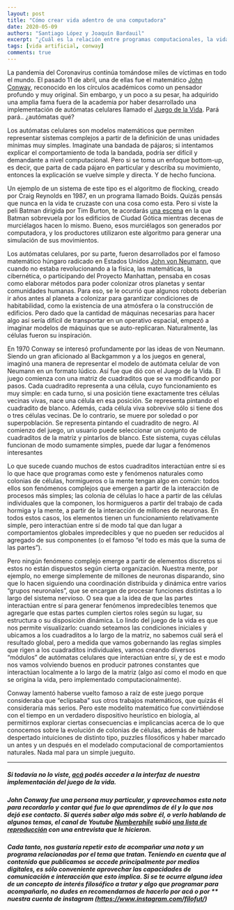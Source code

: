 ```yaml
---
layout: post
title: "Cómo crear vida adentro de una computadora"
date: 2020-05-09
authors: "Santiago López y Joaquín Bardauil"
excerpt: "¿Cuál es la relación entre programas computacionales, la vida y el caos?"
tags: [vida artificial, conway]
comments: true
---
```



La pandemia del Coronavirus continúa tomándose miles de víctimas en todo el mundo. El pasado 11 de abril, una de ellas fue el matemático [John Conway](https://es.wikipedia.org/wiki/John_Horton_Conway), reconocido en los círculos académicos como un pensador profundo y muy original. Sin embargo, y un poco a su pesar, ha adquirido una amplia fama fuera de la academia por haber desarrollado una implementación de autómatas celulares llamado el [Juego de la Vida](https://filosofiadelfuturo.com/assets/scripts/lifeGame.html). Pará pará.. ¿autómatas qué?

Los autómatas celulares son modelos matemáticos que permiten representar sistemas complejos a partir de la definición de unas unidades mínimas muy simples. Imaginate una bandada de pájaros; si intentamos explicar el comportamiento de toda la bandada, podría ser difícil y demandante a nivel computacional. Pero si se toma un enfoque bottom-up, es decir, que parta de cada pájaro en particular y describa su movimiento, entonces la explicación se vuelve simple y directa. Y de hecho funciona.

Un ejemplo de un sistema de este tipo es el algoritmo de flocking, creado por Craig Reynolds en 1987, en un programa llamado Boids. Quizás pensás que nunca en la vida te cruzaste con una cosa como esta. Pero si viste la peli Batman dirigida por Tim Burton, te acordarás [una escena](https://www.youtube.com/watch?v=jCVwdeAobYc) en la que Batman sobrevuela por los edificios de Ciudad Gótica mientras decenas de murciélagos hacen lo mismo. Bueno, esos murciélagos son generados por computadora, y los productores utilizaron este algoritmo para generar una  simulación de sus movimientos.

Los autómatas celulares, por su parte, fueron desarrollados por el famoso matemático húngaro radicado en Estados Unidos [John von Neumann](https://es.wikipedia.org/wiki/John_von_Neumann), que cuando no estaba revolucionando a la física, las matemáticas, la cibernética, o participando del Proyecto Manhattan,  pensaba en cosas como elaborar métodos para poder colonizar otros planetas y sentar comunidades humanas. Para eso,  se le ocurrió que algunos robots deberían ir años antes al planeta a colonizar para garantizar condiciones de habitabilidad, como la existencia de una atmósfera o la construcción de edificios. Pero dado que la cantidad de máquinas necesarias para hacer algo así sería difícil de transportar en un operativo espacial, empezó a imaginar modelos de máquinas que se auto-replicaran. Naturalmente, las células fueron su inspiración.

En 1970 Conway se interesó profundamente por las ideas de von Neumann. Siendo un gran aficionado al Backgammon y a los juegos en general, imaginó una manera de representar el modelo de autómata celular de von Neumann en un formato lúdico. Así fue que dió con el Juego de la Vida. El juego comienza con una matriz de cuadraditos que se va modificando por pasos. Cada cuadradito representa a una célula, cuyo funcionamiento es muy simple: en cada turno, si una posición tiene exactamente tres células vecinas vivas, nace una célula en esa posición. Se representa pintando el cuadradito de blanco. Además, cada célula viva sobrevive sólo si tiene dos o tres células vecinas. De lo contrario, se muere por soledad o por superpoblación. Se representa pintando el cuadradito de negro. Al comienzo del juego, un usuario puede seleccionar un conjunto de cuadraditos de la matriz y pintarlos de blanco. Este sistema, cuyas células funcionan de modo sumamente simples, puede dar lugar a fenómenos interesantes

Lo que sucede cuando muchos de estos cuadraditos interactúan entre sí es lo que hace que programas como este y fenómenos naturales como colonias de células, hormigueros o la mente tengan algo en común: todos ellos son fenómenos complejos que emergen a partir de la interacción de procesos más simples; las colonia de células lo hace a partir de las células individuales que la componen, los hormigueros a partir del trabajo de cada hormiga y la mente, a partir de la interacción de millones de neuronas.  En todos estos casos, los elementos tienen un funcionamiento relativamente simple, pero interactúan entre sí de modo tal que dan lugar a comportamientos globales impredecibles y que no pueden ser reducidos al agregado de sus componentes (o el famoso “el todo es más que la suma de las partes”).

Pero ningún fenómeno complejo emerge a partir de elementos discretos si estos no están dispuestos según cierta organización. Nuestra mente, por ejemplo, no emerge simplemente de millones de neuronas disparando, sino que lo hacen siguiendo una coordinación distribuida y  dinámica entre varios “grupos neuronales”, que se encargan de procesar funciones distintas a lo largo del sistema nervioso. O sea que a la idea de que las partes interactúan entre sí para generar fenómenos impredecibles tenemos que agregarle que estas partes cumplen ciertos roles según su lugar, su estructura o su disposición dinámica. Lo lindo del juego de la vida es que nos permite visualizarlo: cuando seteamos las condiciones iniciales y ubicamos a los cuadraditos a lo largo de la matriz, no sabemos cuál será el resultado global, pero a medida que vamos gobernando las reglas simples que rigen a los cuadraditos individuales, vamos creando diversos “módulos” de autómatas celulares que interactúan entre sí, y de est
e modo nos vamos volviendo buenos en producir patrones constantes que interactúan localmente a lo largo de la matriz (algo así como el modo en que se origina la vida, pero implementado computacionalmente).

Conway lamentó haberse vuelto famoso a raíz de este juego porque consideraba que “eclipsaba” sus otros trabajos matemáticos, que quizás él consideraría más serios. Pero este modelito matemático fue convirtiéndose con el tiempo en un verdadero dispositivo heurístico en biología, al permitirnos explorar ciertas consecuencias e implicancias acerca de lo que conocemos sobre la evolución de colonias de células, además de haber despertado intuiciones de distinto tipo, puzzles filosóficos y haber marcado un antes y un después en el modelado computacional de comportamientos naturales. Nada mal para un simple jueguito.

---

##### Si todavía no lo viste, [acá](https://filosofiadelfuturo.com/assets/scripts/lifeGame.html) podés acceder a la interfaz de nuestra implementación del juego de la vida.

##### John Conway fue una persona muy particular, y aprovechamos esta nota para recordarlo y contar qué fue lo que aprendimos de él y lo que nos dejó ese contacto. Si querés saber algo más sobre él, o verlo hablando de algunos temas, el canal de Youtube [Numberphile](https://www.youtube.com/channel/UCoxcjq-8xIDTYp3uz647V5A) subió [una lista de reproducción](https://www.youtube.com/playlist?list=PLt5AfwLFPxWIL8XA1npoNAHseS-j1y-7V) con una entrevista que le hicieron.

##### Cada tanto, nos gustaría repetir esto de acompañar una nota y un programa relacionadas por el tema que tratan. Teniendo en cuenta que al contenido que publicamos se accede principalmente por medios digitales, es sólo conveniente aprovechar las capacidades de comunicación e interacción que esto implica. Si se te ocurre alguna idea de un concepto de interés filosófico a tratar y algo que programar para acompañarlo, no dudes en recomendarnos de hacerlo por acá o por ** nuestra cuenta de instagram (https://www.instagram.com/filofut/)